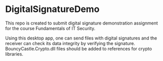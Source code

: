 # DigitalSignatureDemo

This repo is created to submit digital signature demonstration assignment for the course Fundamentals of IT Security.

Using this desktop app, one can send files with digital signatures and the receiver can check its data integrity by verifying the signature.
BouncyCastle.Crypto.dll files should be added to references for crypto libraries.

